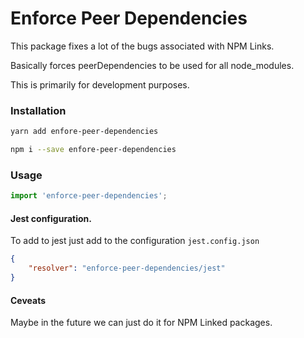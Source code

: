 # Enforce Peer Dependencies

This package fixes a lot of the bugs associated with NPM Links.

Basically forces peerDependencies to be used for all node_modules.

This is primarily for development purposes.

### Installation
```bash
yarn add enfore-peer-dependencies
```

```bash
npm i --save enfore-peer-dependencies
```

### Usage
```js
import 'enforce-peer-dependencies';
```

#### Jest configuration.
To add to jest just add to the configuration
`jest.config.json`
```json
{
    "resolver": "enforce-peer-dependencies/jest" 
}
```

#### Ceveats
Maybe in the future we can just do it for NPM Linked packages.
